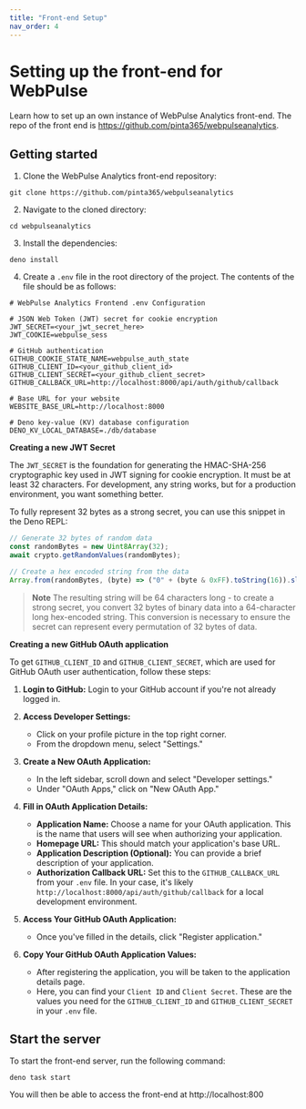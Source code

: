 ```yaml
---
title: "Front-end Setup"
nav_order: 4
---
```


# Setting up the front-end for WebPulse

Learn how to set up an own instance of WebPulse Analytics front-end. The repo of the front end is https://github.com/pinta365/webpulseanalytics.

## Getting started

1. Clone the WebPulse Analytics front-end repository:

```
git clone https://github.com/pinta365/webpulseanalytics
```

2. Navigate to the cloned directory:

```
cd webpulseanalytics
```

3. Install the dependencies:

```
deno install
```

4. Create a `.env` file in the root directory of the project. The contents of the file should be as follows:

```dotenv
# WebPulse Analytics Frontend .env Configuration

# JSON Web Token (JWT) secret for cookie encryption
JWT_SECRET=<your_jwt_secret_here>
JWT_COOKIE=webpulse_sess

# GitHub authentication
GITHUB_COOKIE_STATE_NAME=webpulse_auth_state
GITHUB_CLIENT_ID=<your_github_client_id>
GITHUB_CLIENT_SECRET=<your_github_client_secret>
GITHUB_CALLBACK_URL=http://localhost:8000/api/auth/github/callback

# Base URL for your website
WEBSITE_BASE_URL=http://localhost:8000

# Deno key-value (KV) database configuration
DENO_KV_LOCAL_DATABASE=./db/database
```

**Creating a new JWT Secret**

The `JWT_SECRET` is the foundation for generating the HMAC-SHA-256 cryptographic key used in JWT signing for cookie
encryption. It must be at least 32 characters. For development, any string works, but for a production environment, you
want something better.

To fully represent 32 bytes as a strong secret, you can use this snippet in the Deno REPL:

```ts
// Generate 32 bytes of random data
const randomBytes = new Uint8Array(32);
await crypto.getRandomValues(randomBytes);

// Create a hex encoded string from the data
Array.from(randomBytes, (byte) => ("0" + (byte & 0xFF).toString(16)).slice(-2)).join("");
```

> **Note** The resulting string will be 64 characters long - to create a strong secret, you convert 32 bytes of binary
> data into a 64-character long hex-encoded string. This conversion is necessary to ensure the secret can represent
> every permutation of 32 bytes of data.

**Creating a new GitHub OAuth application**

To get `GITHUB_CLIENT_ID` and `GITHUB_CLIENT_SECRET`, which are used for GitHub OAuth user authentication, follow these
steps:

1. **Login to GitHub:** Login to your GitHub account if you're not already logged in.

2. **Access Developer Settings:**
   - Click on your profile picture in the top right corner.
   - From the dropdown menu, select "Settings."

3. **Create a New OAuth Application:**
   - In the left sidebar, scroll down and select "Developer settings."
   - Under "OAuth Apps," click on "New OAuth App."

4. **Fill in OAuth Application Details:**
   - **Application Name:** Choose a name for your OAuth application. This is the name that users will see when
     authorizing your application.
   - **Homepage URL:** This should match your application's base URL.
   - **Application Description (Optional):** You can provide a brief description of your application.
   - **Authorization Callback URL:** Set this to the `GITHUB_CALLBACK_URL` from your `.env` file. In your case, it's
     likely `http://localhost:8000/api/auth/github/callback` for a local development environment.

5. **Access Your GitHub OAuth Application:**
   - Once you've filled in the details, click "Register application."

6. **Copy Your GitHub OAuth Application Values:**
   - After registering the application, you will be taken to the application details page.
   - Here, you can find your `Client ID` and `Client Secret`. These are the values you need for the `GITHUB_CLIENT_ID`
     and `GITHUB_CLIENT_SECRET` in your `.env` file.

## Start the server

To start the front-end server, run the following command:

```
deno task start
```

You will then be able to access the front-end at http://localhost:800
